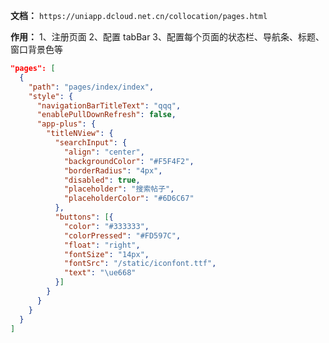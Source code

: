 **文档：** `https://uniapp.dcloud.net.cn/collocation/pages.html`

**作用：**
  1、注册页面
  2、配置 tabBar
  3、配置每个页面的状态栏、导航条、标题、窗口背景色等

  ```json
  "pages": [
    {
      "path": "pages/index/index",
      "style": {
        "navigationBarTitleText": "qqq",
        "enablePullDownRefresh": false,
        "app-plus": {
          "titleNView": {
            "searchInput": {
              "align": "center",
              "backgroundColor": "#F5F4F2",
              "borderRadius": "4px",
              "disabled": true,
              "placeholder": "搜索帖子",
              "placeholderColor": "#6D6C67"
            },
            "buttons": [{
              "color": "#333333",
              "colorPressed": "#FD597C",
              "float": "right",
              "fontSize": "14px",
              "fontSrc": "/static/iconfont.ttf",
              "text": "\ue668"
            }]
          }
        }
      }
    }
  ]
  ```
